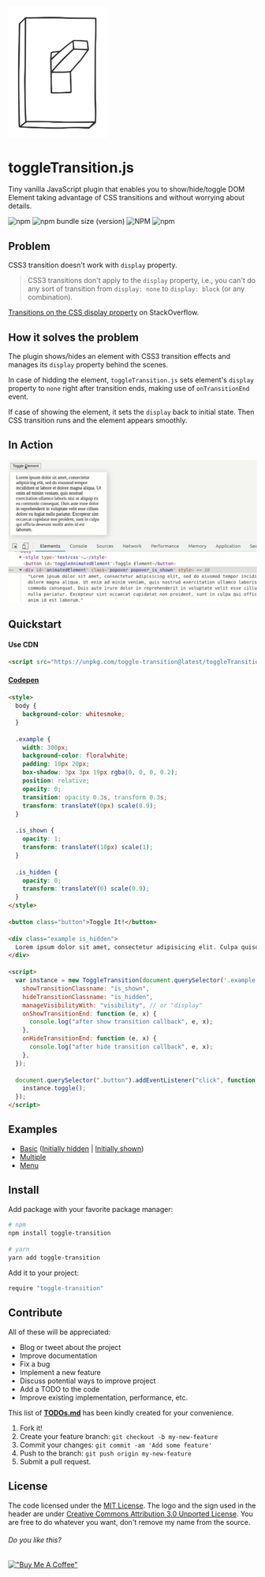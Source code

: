 <img alt="Toggle transition" src="/misc/logo.svg" width="15%" style="min-width: 200px;">

# toggleTransition.js
Tiny vanilla JavaScript plugin that enables you to show/hide/toggle DOM Element taking advantage of CSS transitions and without worrying about details.

![npm](https://img.shields.io/npm/v/toggle-transition?logo=npm)
![npm bundle size (version)](https://img.shields.io/bundlephobia/minzip/toggle-transition/latest?label=gzipped)
![NPM](https://img.shields.io/npm/l/toggle-transition)
![npm](https://img.shields.io/npm/dw/toggle-transition?logo=npm)

## Problem

CSS3 transition doesn't work with `display` property.

> CSS3 transitions don't apply to the `display` property, i.e., you can't do any sort of transition from `display: none` to `display: block` (or any combination).

[Transitions on the CSS display property](https://stackoverflow.com/questions/3331353/transitions-on-the-css-display-property) on StackOverflow.

## How it solves the problem

The plugin shows/hides an element with CSS3 transition effects and manages its `display` property behind the scenes.

In case of hidding the element, `toggleTransition.js` sets element's `display` property to `none` right after transition ends, making use of `onTransitionEnd` event. 

If case of showing the element, it sets the `display` back to initial state. Then CSS transition runs and the element appears smoothly.

## In Action

[![toggle transition in action](/misc/inAction.gif)](https://denisaleman.github.io/toggleTransition/example/initially_hidden.html)

## Quickstart

#### Use CDN

```html
<script src="https://unpkg.com/toggle-transition@latest/toggleTransition.min.js"></script>
```

#### [Codepen](https://codepen.io/denisaleman/pen/oNGoqEm)

```html
<style>
  body {
    background-color: whitesmoke;
  }

  .example {
    width: 300px;
    background-color: floralwhite;
    padding: 10px 20px;
    box-shadow: 3px 3px 19px rgba(0, 0, 0, 0.2);
    position: relative;
    opacity: 0;
    transition: opacity 0.3s, transform 0.3s;
    transform: translateY(0px) scale(0.9);
  }

  .is_shown {
    opacity: 1;
    transform: translateY(10px) scale(1);
  }

  .is_hidden {
    opacity: 0;
    transform: translateY(0) scale(0.9);
  }
</style>

<button class="button">Toggle It!</button>

<div class="example is_hidden">
  Lorem ipsum dolor sit amet, consectetur adipisicing elit. Culpa quisquam laboriosam quos tempore nobis quam officiis commodi. Eaque dolor eius animi voluptatum inventore? Eveniet, perspiciatis itaque obcaecati explicabo fugit blanditiis!
</div>

<script>
  var instance = new ToggleTransition(document.querySelector('.example'), {
    showTransitionClassname: "is_shown",
    hideTransitionClassname: "is_hidden",
    manageVisibilityWith: "visibility", // or "display"
    onShowTransitionEnd: function (e, x) {
      console.log("after show transition callback", e, x);
    },
    onHideTransitionEnd: function (e, x) {
      console.log("after hide transition callback", e, x);
    },
  });

  document.querySelector(".button").addEventListener("click", function () {
    instance.toggle();
  });
</script>
```

## Examples

 - [Basic](https://denisaleman.github.io/toggleTransition/example/initially_hidden.html) ([Initially hidden](https://denisaleman.github.io/toggleTransition/example/initially_hidden.html) | [Initially shown](https://denisaleman.github.io/toggleTransition/example/initially_shown.html))
 - [Multiple](https://denisaleman.github.io/toggleTransition/example/multiple.html)
 - [Menu](https://denisaleman.github.io/toggleTransition/example/menu.html)


## Install

Add package with your favorite package manager:

```bash
# npm
npm install toggle-transition

# yarn
yarn add toggle-transition
```

Add it to your project:

```js
require "toggle-transition"
```

## Contribute

All of these will be appreciated:
- Blog or tweet about the project
- Improve documentation
- Fix a bug
- Implement a new feature
- Discuss potential ways to improve project
- Add a TODO to the code
- Improve existing implementation, performance, etc.

This list of **[TODOs.md](TODOs.md)** has been kindly created for your convenience.

1.  Fork it!
2.  Create your feature branch: `git checkout -b my-new-feature`
3.  Commit your changes: `git commit -am 'Add some feature'`
4.  Push to the branch: `git push origin my-new-feature`
5.  Submit a pull request.

## License

The code licensed under the [MIT License](http://www.opensource.org/licenses/mit-license.php). The logo and the sign used in the header are under [Creative Commons Attribution 3.0 Unported License](http://creativecommons.org/licenses/by/3.0/deed.en_US). You are free to do whatever you want, don't remove my name from the source.


###### Do you like this?
[!["Buy Me A Coffee"](https://www.buymeacoffee.com/assets/img/custom_images/orange_img.png)](https://www.buymeacoffee.com/denisaleman)